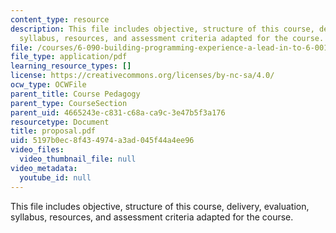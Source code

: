 ```yaml
---
content_type: resource
description: This file includes objective, structure of this course, delivery, evaluation,
  syllabus, resources, and assessment criteria adapted for the course.
file: /courses/6-090-building-programming-experience-a-lead-in-to-6-001-january-iap-2005/5197b0ec8f434974a3ad045f44a4ee96_proposal.pdf
file_type: application/pdf
learning_resource_types: []
license: https://creativecommons.org/licenses/by-nc-sa/4.0/
ocw_type: OCWFile
parent_title: Course Pedagogy
parent_type: CourseSection
parent_uid: 4665243e-c831-c68a-ca9c-3e47b5f3a176
resourcetype: Document
title: proposal.pdf
uid: 5197b0ec-8f43-4974-a3ad-045f44a4ee96
video_files:
  video_thumbnail_file: null
video_metadata:
  youtube_id: null
---
```

This file includes objective, structure of this course, delivery, evaluation, syllabus, resources, and assessment criteria adapted for the course.